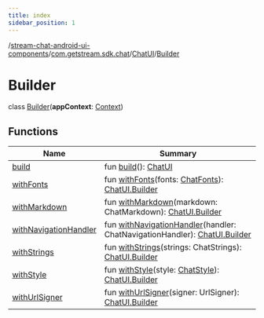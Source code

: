 ```yaml
---
title: index
sidebar_position: 1
---
```

/[stream-chat-android-ui-components](../../../index.md)/[com.getstream.sdk.chat](../../index.md)/[ChatUI](../index.md)/[Builder](index.md)  
  
  
  
# Builder  
class [Builder](index.md)(**appContext**: [Context](https://developer.android.com/reference/kotlin/android/content/Context.html))  
  
## Functions  
  
|  Name |  Summary | 
|---|---|
| <a name="com.getstream.sdk.chat/ChatUI.Builder/build/#/PointingToDeclaration/"></a>[build](build.md)| <a name="com.getstream.sdk.chat/ChatUI.Builder/build/#/PointingToDeclaration/"></a>fun [build](build.md)(): [ChatUI](../index.md)|
| <a name="com.getstream.sdk.chat/ChatUI.Builder/withFonts/#io.getstream.chat.android.ui.common.style.ChatFonts/PointingToDeclaration/"></a>[withFonts](withFonts.md)| <a name="com.getstream.sdk.chat/ChatUI.Builder/withFonts/#io.getstream.chat.android.ui.common.style.ChatFonts/PointingToDeclaration/"></a>fun [withFonts](withFonts.md)(fonts: [ChatFonts](../../../io.getstream.chat.android.ui.common.style/ChatFonts/index.md)): [ChatUI.Builder](index.md)|
| <a name="com.getstream.sdk.chat/ChatUI.Builder/withMarkdown/#com.getstream.sdk.chat.ChatMarkdown/PointingToDeclaration/"></a>[withMarkdown](withMarkdown.md)| <a name="com.getstream.sdk.chat/ChatUI.Builder/withMarkdown/#com.getstream.sdk.chat.ChatMarkdown/PointingToDeclaration/"></a>fun [withMarkdown](withMarkdown.md)(markdown: ChatMarkdown): [ChatUI.Builder](index.md)|
| <a name="com.getstream.sdk.chat/ChatUI.Builder/withNavigationHandler/#com.getstream.sdk.chat.navigation.ChatNavigationHandler/PointingToDeclaration/"></a>[withNavigationHandler](withNavigationHandler.md)| <a name="com.getstream.sdk.chat/ChatUI.Builder/withNavigationHandler/#com.getstream.sdk.chat.navigation.ChatNavigationHandler/PointingToDeclaration/"></a>fun [withNavigationHandler](withNavigationHandler.md)(handler: ChatNavigationHandler): [ChatUI.Builder](index.md)|
| <a name="com.getstream.sdk.chat/ChatUI.Builder/withStrings/#com.getstream.sdk.chat.utils.strings.ChatStrings/PointingToDeclaration/"></a>[withStrings](withStrings.md)| <a name="com.getstream.sdk.chat/ChatUI.Builder/withStrings/#com.getstream.sdk.chat.utils.strings.ChatStrings/PointingToDeclaration/"></a>fun [withStrings](withStrings.md)(strings: ChatStrings): [ChatUI.Builder](index.md)|
| <a name="com.getstream.sdk.chat/ChatUI.Builder/withStyle/#io.getstream.chat.android.ui.common.style.ChatStyle/PointingToDeclaration/"></a>[withStyle](withStyle.md)| <a name="com.getstream.sdk.chat/ChatUI.Builder/withStyle/#io.getstream.chat.android.ui.common.style.ChatStyle/PointingToDeclaration/"></a>fun [withStyle](withStyle.md)(style: [ChatStyle](../../../io.getstream.chat.android.ui.common.style/ChatStyle/index.md)): [ChatUI.Builder](index.md)|
| <a name="com.getstream.sdk.chat/ChatUI.Builder/withUrlSigner/#com.getstream.sdk.chat.UrlSigner/PointingToDeclaration/"></a>[withUrlSigner](withUrlSigner.md)| <a name="com.getstream.sdk.chat/ChatUI.Builder/withUrlSigner/#com.getstream.sdk.chat.UrlSigner/PointingToDeclaration/"></a>fun [withUrlSigner](withUrlSigner.md)(signer: UrlSigner): [ChatUI.Builder](index.md)|

